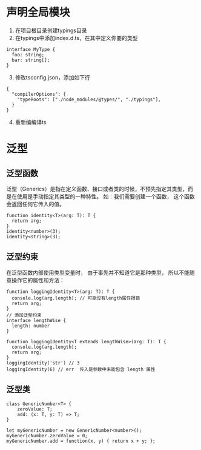 # 声明全局模块
1.  在项目根目录创建typings目录
2.  在typings中添加index.d.ts，在其中定义你要的类型
```
interface MyType {
  foo: string;
  bar: string[];
}
```
3. 修改tsconfig.json，添加如下行
```
{
  "compilerOptions": {
    "typeRoots": ["./node_modules/@types/", "./typings"],
  }
}
```
4. 重新编编译ts

# 泛型
##  泛型函数
泛型（Generics）是指在定义函数、接口或者类的时候，不预先指定其类型，而是在使用是手动指定其类型的一种特性。
如：我们需要创建一个函数， 这个函数会返回任何它传入的值。
```
function identity<T>(arg: T): T {
  return arg;
}
identity<number>(3);
identity<string>(3);
```
##  泛型约束
在泛型函数内部使用类型变量时， 由于事先并不知道它是那种类型， 所以不能随意操作它的属性和方法：
```
function loggingIdentity<T>(arg: T): T {
  console.log(arg.length); // 可能没有length属性报错
  return arg;
}
// 添加泛型约束
interface lengthWise {
  length: number
}

function loggingIdentity<T extends lengthWise>(arg: T): T {
  console.log(arg.length);
  return arg;
}
loggingIdentity('str') // 3
loggingIdentity(6) // err  传入是参数中未能包含 length 属性
```
##  泛型类
```
class GenericNumber<T> {
    zeroValue: T;
    add: (x: T, y: T) => T;
}

let myGenericNumber = new GenericNumber<number>();
myGenericNumber.zeroValue = 0;
myGenericNumber.add = function(x, y) { return x + y; };
```
